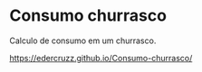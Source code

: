 # Consumo churrasco
 Calculo de consumo em um churrasco.

https://edercruzz.github.io/Consumo-churrasco/
